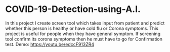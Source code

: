 # COVID-19-Detection-using-A.I.
 In this project I create screen tool which takes input from patient and predict whether this person is healthy or have cold flu or Corona symptoms. This project is useful for people  when they have general symptom. If screening tool confirm its corona symptoms then he must have to go for Confirmation test. Demo: https://youtu.be/edccF913ZR4
